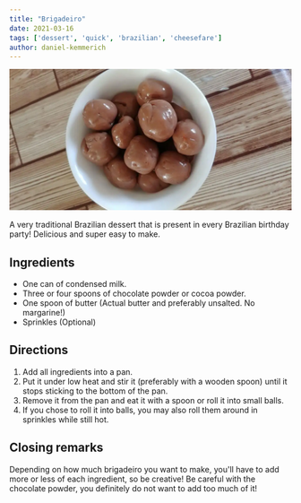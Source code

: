 ```yaml
---
title: "Brigadeiro"
date: 2021-03-16
tags: ['dessert', 'quick', 'brazilian', 'cheesefare']
author: daniel-kemmerich
---
```


![Brigadeiro](/recipes/pix/brigadeiro.webp)

A very traditional Brazilian dessert that is present in every Brazilian birthday party! Delicious and super easy to make.

## Ingredients

- One can of condensed milk.
- Three or four spoons of chocolate powder or cocoa powder.
- One spoon of butter (Actual butter and preferably unsalted. No margarine!)
- Sprinkles (Optional)

## Directions

1. Add all ingredients into a pan.
2. Put it under low heat and stir it (preferably with a wooden spoon) until it stops sticking to the bottom of the pan.
3. Remove it from the pan and eat it with a spoon or roll it into small balls.
4. If you chose to roll it into balls, you may also roll them around in sprinkles while still hot.

## Closing remarks

Depending on how much brigadeiro you want to make, you'll have to add more or less of each ingredient, so be creative! Be careful with the chocolate powder, you definitely do not want to add too much of it!
